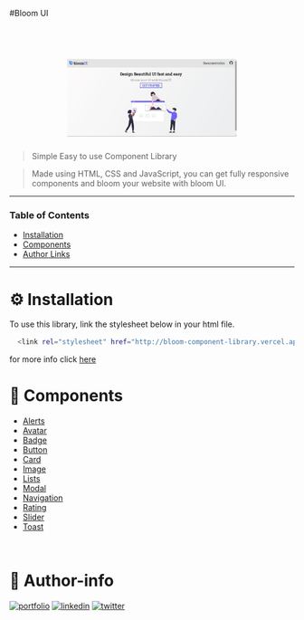 #Bloom UI
<h1 align="center">
<br />
<a href="https://bloom-component-library.vercel.app/"><img src="./assets\BloomUI Homepage.jpg" alt="Bloom UI" width="300"></a>

<br/>
</h1>

> Simple Easy to use Component Library

> Made using HTML, CSS and JavaScript, you can get fully responsive components and bloom your website with bloom UI.
---


### Table of Contents

- [Installation](#Installation)
- [Components](#Components)
- [Author Links](#Author-info)

---

# **⚙ Installation**

To use this library, link the stylesheet below in your html file.

```bash
  <link rel="stylesheet" href="http://bloom-component-library.vercel.app/components\component.css"> 
```

for more info click <a href="https://bloom-component-library.vercel.app/components/main.html">here</a>

# **🧩 Components**

- [Alerts](https://bloom-component-library.vercel.app/components/alert/alert.html)
- [Avatar](https://bloom-component-library.vercel.app/components/avatar/avatar.html)
- [Badge](https://bloom-component-library.vercel.app/components/badge/badge.html)
- [Button](https://bloom-component-library.vercel.app/components/button/button.html)
- [Card](https://bloom-component-library.vercel.app/components/card/card.html)
- [Image](https://bloom-component-library.vercel.app/components/image/image.html)
- [Lists](https://bloom-component-library.vercel.app/components/list/list.html)
- [Modal](https://bloom-component-library.vercel.app/components/Modal/modal.html)
- [Navigation](https://bloom-component-library.vercel.app/components/navigation/navigation.html)
- [Rating](https://bloom-component-library.vercel.app/components/rating/rating.html)
- [Slider](https://bloom-component-library.vercel.app/components/slider/slider.html)
- [Toast](https://bloom-component-library.vercel.app/components/toast/toast.html)
<br />


# 🔗 Author-info
[![portfolio](https://img.shields.io/badge/my_portfolio-000?style=for-the-badge&logo=ko-fi&logoColor=white)](https://shrista-site.netlify.app/)
[![linkedin](https://img.shields.io/badge/linkedin-0A66C2?style=for-the-badge&logo=linkedin&logoColor=white)](https://www.linkedin.com/in/shrista-baruah/)
[![twitter](https://img.shields.io/badge/twitter-1DA1F2?style=for-the-badge&logo=twitter&logoColor=white)](https://twitter.com/ShristaBaruah)